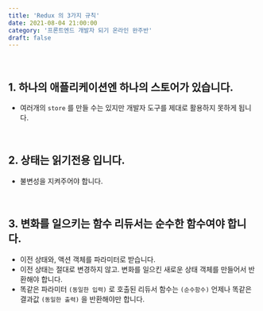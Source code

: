 ```yaml
---
title: 'Redux 의 3가지 규칙'
date: 2021-08-04 21:00:00
category: '프론트엔드 개발자 되기 온라인 완주반'
draft: false
---
```


<br/>

## **1. 하나의 애플리케이션엔 하나의 스토어가 있습니다.**

- 여러개의 `store` 를 만들 수는 있지만 개발자 도구를 제대로 활용하지 못하게 됩니다.

<br/>

## **2. 상태는 읽기전용 입니다.**

- 불변성을 지켜주어야 합니다.

<br/>

## **3. 변화를 일으키는 함수 리듀서는 순수한 함수여야 합니다.**

- 이전 상태와, 액션 객체를 파라미터로 받습니다.
- 이전 상태는 절대로 변경하지 않고. 변화를 일으킨 새로운 상태 객체를 만들어서 반환해야 합니다.
- 똑같은 파라미터 `(동일한 입력)` 로 호출된 리듀서 함수는 `(순수함수)` 언제나 똑같은 결과값 `(동일한 출력)` 을 반환해야만 합니다.
